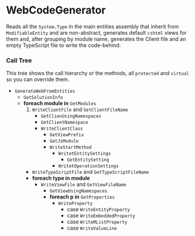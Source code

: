 # WebCodeGenerator

Reads all the `System.Type` in the main entities assembly that inherit from `ModifiableEntity` and are non-abstract, generates default `cshtml` views for them and, after grouping by module name, generates the Client file and an empty TypeScript file to write the code-behind:

### Call Tree

This tree shows the call hierarchy or the methods, all `protected` and `virtual` so you can override them.

* `GenerateWebFromEntities`
	* `GetSolutionInfo`
	* **foreach module in** `GetModules`
		1. `WriteClientFile` and `GetClientFileName`
			* `GetClienUsingNamespaces`
			* `GetClientNamespace`
			* `WriteClientClass`
				* `GetViewPrefix`
				* `GetJsModule`
				* `WriteStartMethod`
					* `WritetEntitySettings`
						* `GetEntitySetting`
					* `WritetOperationSettings`
		* `WriteTypeScriptFile` and `GetTypeScriptFileName`
		* **foreach type in module**
			* `WriteViewFile` and `GetViewFileName`
				* `GetViewUsingNamespaces`
				* **foreach p in** `GetProperties`
					* `WriteProperty`
						* case `WriteEntityProperty`
						* case `WriteEmbeddedProperty`
						* case `WriteMListProperty`
						* case `WriteValueLine`
